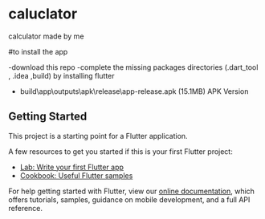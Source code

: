# caluclator

calculator made by me

#to install the app

-download this repo 
-complete the missing packages directories (.dart_tool , .idea ,build) by installing flutter 
- build\app\outputs\apk\release\app-release.apk (15.1MB) APK Version


## Getting Started

This project is a starting point for a Flutter application.

A few resources to get you started if this is your first Flutter project:

- [Lab: Write your first Flutter app](https://flutter.dev/docs/get-started/codelab)
- [Cookbook: Useful Flutter samples](https://flutter.dev/docs/cookbook)

For help getting started with Flutter, view our
[online documentation](https://flutter.dev/docs), which offers tutorials,
samples, guidance on mobile development, and a full API reference.
